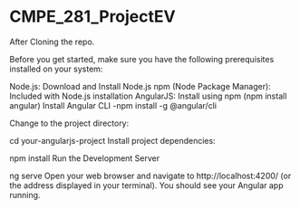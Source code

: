 # CMPE_281_ProjectEV
After Cloning the repo.

Before you get started, make sure you have the following prerequisites installed on your system:

Node.js: Download and Install Node.js
npm (Node Package Manager): Included with Node.js installation
AngularJS: Install using npm (npm install angular)
Install Angular CLI -npm install -g @angular/cli

Change to the project directory:

cd your-angularjs-project
Install project dependencies:

npm install
Run the Development Server

ng serve
Open your web browser and navigate to http://localhost:4200/ (or the address displayed in your terminal). You should see your Angular app running.